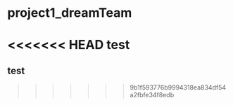# project1_dreamTeam

<<<<<<< HEAD
test
=======
## test
>>>>>>> 9b1f593776b9994318ea834df54a2fbfe34f8edb
